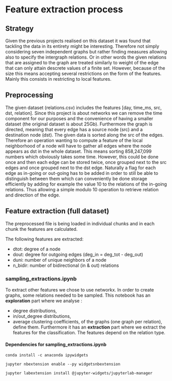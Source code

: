 # Feature extraction process

## Strategy
Given the previous projects realised on this dataset it was found that tackling the data in its entirety might be interesting. Therefore not simply considering seven independent graphs but rather finding measures allowing also to specify the intergraph relations. Or in other words the given relations that are assigned to the graph are treated similarly to weight of the edge that can only attain descrete values of a finite set. However, because of the size this means accepting several restrictions on the form of the features. Mainly this consists in restricting to local features.

## Preprocessing
The given dataset (relations.csv) includes the features [day, time\_ms, src, dst, relation]. Since this project is about networks we can remove the time component for our purposes and the convenience of having a smaller dataset (the original dataset is about 25Gb). Furthermore the graph is directed, meaning that every edge has a source node (src) and a destination node (dst). The given data is sorted along the src of the edges. Therefore an operation wanting to compute a feature of the local neighborhood of a node will have to gather all edges where the node appears as dst in the whole dataset. This means sorting 858,247,099 numbers which obviously takes some time. However, this could be done once and then each edge can be stored twice, once grouped next to the src edges and once grouped next to the dst edge. Naturally a flag for each edge as in-going or out-going has to be added in order to still be able to distinguish between them which can conveniently be done storage efficiently by adding for example the value 10 to the relations of the in-going relations. Thus allowing a simple modulo 10 operation to retrieve relation and direction of the edge.

## Feature extraction (full dataset)
The preprocessed file is being loaded in individual chunks and in each chunk the features are calculated.

The following features are extracted:

* dtot: degree of a node
* dout: degree for outgoing edges (deg_in = deg_tot - deg_out)
* duni: number of unique neighbors of a node
* n_bidir: number of bidirectional (in & out) relations

### sampling_extractions.ipynb
To extract other features we chose to use networkx. In order to create graphs, some relations needed to be sampled.
This notebook has an **exploration** part where we analyse :
* degree distributions,
* in/out_degree distributions,
* average clustering coefficients,
of the graphs (one graph per relation), define them. Furthermore it has an **extraction** part where we extract the features for the classification. The features depend on the relation type.

#### Dependencies for sampling_extractions.ipynb
```
conda install -c anaconda ipywidgets

jupyter nbextension enable --py widgetsnbextension

jupyter labextension install @jupyter-widgets/jupyterlab-manager
```
